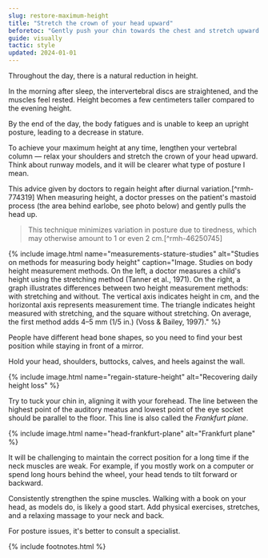 ```yaml
---
slug: restore-maximum-height
title: "Stretch the crown of your head upward"
beforetoc: "Gently push your chin towards the chest and stretch upward to achieve your maximum height during the day."
guide: visually
tactic: style
updated: 2024-01-01
---
```

Throughout the day, there is a natural reduction in height.

In the morning after sleep, the intervertebral discs are straightened, and the muscles feel rested. Height becomes a few centimeters taller compared to the evening height.

By the end of the day, the body fatigues and is unable to keep an upright posture, leading to a decrease in stature.

To achieve your maximum height at any time, lengthen your vertebral column — relax your shoulders and stretch the crown of your head upward. Think about runway models, and it will be clearer what type of posture I mean.

This advice given by doctors to regain height after diurnal variation.[^rmh-774319] When measuring height, a doctor presses on the patient's mastoid process (the area behind earlobe, see photo below) and gently pulls the head up.

> This technique minimizes variation in posture due to tiredness, which may otherwise amount to 1 or even 2 cm.[^rmh-46250745]

{% include image.html name="measurements-stature-studies" alt="Studies on methods for measuring body height" caption="Image. Studies on body height measurement methods. On the left, a doctor measures a child's height using the stretching method (Tanner et al., 1971). On the right, a graph illustrates differences between two height measurement methods: with stretching and without. The vertical axis indicates height in cm, and the horizontal axis represents measurement time. The triangle indicates height measured with stretching, and the square without stretching. On average, the first method adds 4–5 mm (1/5 in.) (Voss & Bailey, 1997)." %}

People have different head bone shapes, so you need to find your best position while staying in front of a mirror.

Hold your head, shoulders, buttocks, calves, and heels against the wall.

{% include image.html name="regain-stature-height" alt="Recovering daily height loss" %}

Try to tuck your chin in, aligning it with your forehead. The line between the highest point of the auditory meatus and lowest point of the eye socket should be parallel to the floor. This line is also called the *Frankfurt plane*.

{% include image.html name="head-frankfurt-plane" alt="Frankfurt plane" %}

It will be challenging to maintain the correct position for a long time if the neck muscles are weak. For example, if you mostly work on a computer or spend long hours behind the wheel, your head tends to tilt forward or backward.

Consistently strengthen the spine muscles. Walking with a book on your head, as models do, is likely a good start. Add physical exercises, stretches, and a relaxing massage to your neck and back.

For posture issues, it's better to consult a specialist.

{% include footnotes.html %}
